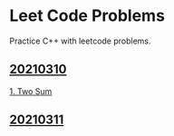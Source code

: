 # Leet Code Problems

Practice C++ with leetcode problems.

## [20210310](20210310)

[1. Two Sum](https://leetcode-cn.com/problems/two-sum)

## [20210311](20210311)

